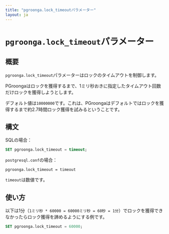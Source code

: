 ```yaml
---
title: "pgroonga.lock_timeoutパラメーター"
layout: ja
---
```


# `pgroonga.lock_timeout`パラメーター

## 概要

`pgroonga.lock_timeout`パラメーターはロックのタイムアウトを制御します。

PGroongaはロックを獲得するまで、1ミリ秒おきに指定したタイムアウト回数だけロックを獲得しようとします。

デフォルト値は`10000000`です。これは、PGroongaはデフォルトではロックを獲得するまで約2.7時間ロック獲得を試みるということです。

## 構文

SQLの場合：

```sql
SET pgroonga.lock_timeout = timeout;
```

`postgresql.conf`の場合：

```text
pgroonga.lock_timeout = timeout
```

`timeout`は数値です。

## 使い方

以下は1分（`1ミリ秒 * 60000 = 60000ミリ秒 = 60秒 = 1分`）でロックを獲得できなかったらロック獲得を諦めるようにする例です。

```sql
SET pgroonga.lock_timeout = 60000;
```
